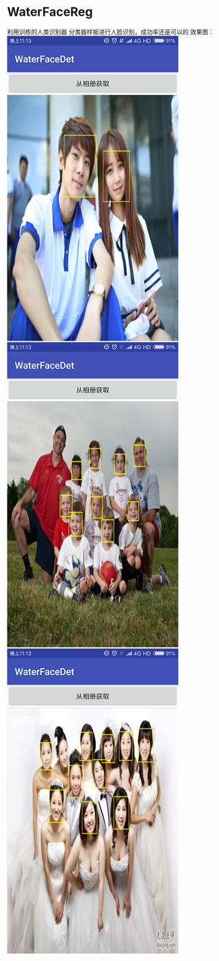 # WaterFaceReg
利用训练的人类识别器 分类器样板进行人脸识别，成功率还是可以的
效果图：
![image](https://github.com/caiyishui/WaterFaceReg/blob/master/raw/111.png)
![image](https://github.com/caiyishui/WaterFaceReg/blob/master/raw/222.png)
![image](https://github.com/caiyishui/WaterFaceReg/blob/master/raw/333.png)